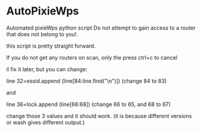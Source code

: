 # AutoPixieWps
Automated pixieWps python script
Do not attempt to gain access to a router that does not belong to you!.

this script is pretty straight forward.

If you do not get any routers on scan, only the press ctrl+c to cancel

il fix it later, but you can change:

line 32=essid.append (line[84:line.find("\n")]) (change 84 to 83)

and

line 36=lock.append (line[66:68]) (change 66 to 65, and 68 to 67)


change those 3 values and it should work. (it is because different versions or wash gives different output.)
